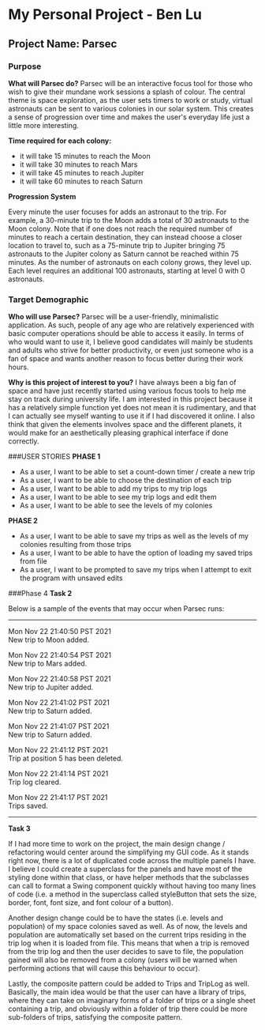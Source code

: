 # My Personal Project - Ben Lu

## Project Name: Parsec

### Purpose
**What will Parsec do?** Parsec will be an interactive focus tool for those who wish to give their 
mundane work sessions a splash of colour. The central theme is space exploration, as the user sets timers to work or 
study, virtual astronauts can be sent to various colonies in our solar system. This creates a sense of progression 
over time and makes the user's everyday life just a little more interesting.

**Time required for each colony:**
- it will take 15 minutes to reach the Moon
- it will take 30 minutes to reach Mars
- it will take 45 minutes to reach Jupiter
- it will take 60 minutes to reach Saturn


**Progression System**

Every minute the user focuses for adds an astronaut to the trip. For example, a 30-minute trip to the Moon adds a 
total of 30 astronauts to the Moon colony. Note that if one does not reach the required number of minutes to reach 
a certain destination, they can instead choose a closer location to travel to, such as  a 75-minute trip to Jupiter 
bringing 75 astronauts to the Jupiter colony as Saturn cannot be reached within 75 minutes. As the number of 
astronauts on each colony grows, they level up. Each level requires an additional 100 astronauts, starting at level 
0 with 0 astronauts. 

### Target Demographic

**Who will use Parsec?** Parsec will be a user-friendly, minimalistic application. As such, people of 
any age who are relatively experienced with basic computer operations should be able to access it easily. In terms of 
who would want to use it, I believe good candidates will mainly be students and adults who strive for better 
productivity, or even just someone who is a fan of space and wants another reason to focus better during their work 
hours.

**Why is this project of interest to you?** I have always been a big fan of space and have just recently started 
using various focus tools to help me stay on track during university life. I am interested in this project because 
it has a relatively simple function yet does not mean it is rudimentary, and that I can actually see myself wanting 
to use it if I had discovered it online. I also think that given the elements involves space and the different planets,
it would make for an aesthetically pleasing graphical interface if done correctly.


###USER STORIES
**PHASE 1**

- As a user, I want to be able to set a count-down timer / create a new trip 
- As a user, I want to be able to choose the destination of each trip
- As a user, I want to be able to add my trips to my trip logs
- As a user, I want to be able to see my trip logs and edit them
- As a user, I want to be able to see the levels of my colonies

**PHASE 2**
- As a user, I want to be able to save my trips as well as the levels of my colonies resulting from those trips
- As a user, I want to be able to have the option of loading my saved trips from file
- As a user, I want to be prompted to save my trips when I attempt to exit the program with unsaved edits


###Phase 4
**Task 2**

Below is a sample of the events that may occur when Parsec runs:

-----------
Mon Nov 22 21:40:50 PST 2021  
New trip to Moon added.

Mon Nov 22 21:40:54 PST 2021  
New trip to Mars added.

Mon Nov 22 21:40:58 PST 2021  
New trip to Jupiter added.

Mon Nov 22 21:41:02 PST 2021  
New trip to Saturn added.

Mon Nov 22 21:41:07 PST 2021  
New trip to Saturn added.

Mon Nov 22 21:41:12 PST 2021  
Trip at position 5 has been deleted.

Mon Nov 22 21:41:14 PST 2021  
Trip log cleared.

Mon Nov 22 21:41:17 PST 2021  
Trips saved.


-----------

**Task 3**

If I had more time to work on the project, the main design change / refactoring would center around the simplifying 
my GUI code. As it stands right now, there is a lot of duplicated code across the multiple panels I have. I 
believe I could create a superclass for the panels and have most of the styling done within that class, or have 
helper methods that the subclasses can call to format a Swing component quickly without having too many lines of 
code (i.e. a method in the superclass called styleButton that sets the size, border, font, font size, and font 
colour of a button). 

Another design change could be to have the states (i.e. levels and population) of my space colonies saved as well. 
As of now, the levels and population are automatically set based on the current trips residing in the trip log when 
it is loaded from file. This means that when a trip is removed from the trip log and then the user decides to save 
to file, the population gained will also be removed from a colony (users will be warned when performing actions that 
will cause this behaviour to occur).

Lastly, the composite pattern could be added to Trips and TripLog as well. Basically, the main idea would be that 
the user can have a library of trips, where they can take on imaginary forms of a folder of trips or a single sheet 
containing a trip, and obviously within a folder of trip there could be more sub-folders of trips, satisfying the 
composite pattern.